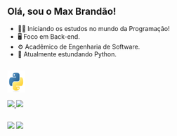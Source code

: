 ## Olá, sou o Max Brandão!

- 👨‍💻 Iniciando os estudos no mundo da Programação!
- 🖥️ Foco em Back-end.
- ⚙️ Acadêmico de Engenharia de Software.
- 🏦 Atualmente estundando Python.
##
 <div style="display: inline_block">
  <img align="center" alt="Rafa-Python" height="50" width="40" src="https://raw.githubusercontent.com/devicons/devicon/master/icons/python/python-original.svg">
</div>
<br>
<div>
  <a href="https://github.com/MaxLucasBrand">
  <img heigth="180em" src= https://github-readme-stats.vercel.app/api?username=maxlucasbrand&show_icons=true&theme=transparent>
  <img heigth="180em" src= https://github-readme-stats.vercel.app/api/top-langs/?username=maxlucasbrand&layout=compact&theme=transparent>
</div>

##

<div> 
  <a href = "mailto:maxlucasbra@gmail.com"><img src="https://img.shields.io/badge/-Gmail-%23333?style=for-the-badge&logo=gmail&logoColor=white" target="_blank"></a>
  <a href="https://www.linkedin.com/in/max-lucas-brand%C3%A3o-817932354/" target="_blank"><img src="https://img.shields.io/badge/-LinkedIn-%230077B5?style=for-the-badge&logo=linkedin&logoColor=white" target="_blank"></a> 
  
</div>
